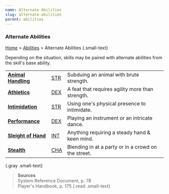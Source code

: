 ```yaml
---
name: Alternate Abilities
slug: alternate-abilities
parent: abilities
---
```

### Alternate Abilities
[Home](dm-operations-center) > [Abilities](abilities) > Alternate Abilities {.small-text}

Depending on the situation, skills may be paired with alternate abilities from the skill's base ability.

||||
|:---------------------------------------|:--------------------|:----------------------------------------------------|
| **[Animal Handling](animal-handling)** | [STR](strength)     | Subduing an animal with brute strength. |
| **[Athletics](athletics)**             | [DEX](dexterity)    | A feat that requires agility more than strength. |
| **[Intimidation](intimidation)**       | [STR](strength)     | Using one's physical presence  to intimidate. |
| **[Performance](performance)**         | [DEX](dexterity)    | Playing an instrument or an intricate dance.  |
| **[Sleight of Hand](sleight-of-hand)** | [INT](intelligence) | Anything requiring a steady hand & keen mind. |
| **[Stealth](stealth)**                 | [CHA](charisma)     | Blending in at a party or in a crowd on the street. |
{.gray .small-text}

> **Sources** <br/>
> System Reference Document, p. 78<br/>
> Player's Handbook, p. 175
{.read .small-text}


